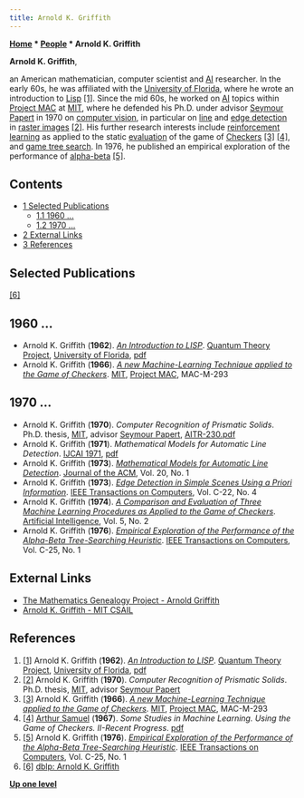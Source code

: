```yaml
---
title: Arnold K. Griffith
---
```

**[Home](Home "Home") * [People](People "People") * Arnold K. Griffith**

**Arnold K. Griffith**,

an American mathematician, computer scientist and [AI](Artificial_Intelligence "Artificial Intelligence") researcher. In the early 60s, he was affiliated with the [University of Florida](https://en.wikipedia.org/wiki/University_of_Florida), where he wrote an introduction to [Lisp](index.php?title=Lisp&action=edit&redlink=1 "Lisp (page does not exist)") <a id="cite-note-1" href="#cite-ref-1">[1]</a>.
Since the mid 60s, he worked on [AI](Artificial_Intelligence "Artificial Intelligence") topics within [Project MAC](https://en.wikipedia.org/wiki/MIT_Computer_Science_and_Artificial_Intelligence_Laboratory#Project_MAC) at [MIT](Massachusetts_Institute_of_Technology "Massachusetts Institute of Technology"), where he defended his Ph.D. under advisor [Seymour Papert](Mathematician#SPapert "Mathematician") in 1970 on [computer vision](https://en.wikipedia.org/wiki/Computer_vision), in particular on [line](https://en.wikipedia.org/wiki/Line_detection) and [edge detection](https://en.wikipedia.org/wiki/Edge_detection) in [raster images](https://en.wikipedia.org/wiki/Raster_graphics)
<a id="cite-note-2" href="#cite-ref-2">[2]</a>.
His further research interests include [reinforcement learning](Reinforcement_Learning "Reinforcement Learning") as applied to the static [evaluation](Evaluation "Evaluation") of the game of [Checkers](Checkers "Checkers") <a id="cite-note-3" href="#cite-ref-3">[3]</a>
<a id="cite-note-4" href="#cite-ref-4">[4]</a>, and [game tree search](Search "Search").
In 1976, he published an empirical exploration of the performance of [alpha-beta](Alpha-Beta "Alpha-Beta") <a id="cite-note-5" href="#cite-ref-5">[5]</a>.

## Contents

- [1 Selected Publications](#selected-publications)
  - [1.1 1960 ...](#1960-...)
  - [1.2 1970 ...](#1970-...)
- [2 External Links](#external-links)
- [3 References](#references)

## Selected Publications

<a id="cite-note-6" href="#cite-ref-6">[6]</a>

## 1960 ...

- Arnold K. Griffith (**1962**). *[An Introduction to LISP](http://www.softwarepreservation.org/projects/LISP/mblisp/QTP_Preprint_31-Griffith-An_Introduction_to_LISP.pdf/view)*. [Quantum Theory Project](http://www.qtp.ufl.edu/), [University of Florida](https://en.wikipedia.org/wiki/University_of_Florida), [pdf](http://www.softwarepreservation.org/projects/LISP/mblisp/QTP_Preprint_31-Griffith-An_Introduction_to_LISP.pdf)
- Arnold K. Griffith (**1966**). *[A new Machine-Learning Technique applied to the Game of Checkers](http://dspace.mit.edu/handle/1721.1/5896#files-area)*. [MIT](Massachusetts_Institute_of_Technology "Massachusetts Institute of Technology"), [Project MAC](https://en.wikipedia.org/wiki/MIT_Computer_Science_and_Artificial_Intelligence_Laboratory#Project_MAC), MAC-M-293

## 1970 ...

- Arnold K. Griffith (**1970**). *Computer Recognition of Prismatic Solids*. Ph.D. thesis, [MIT](Massachusetts_Institute_of_Technology "Massachusetts Institute of Technology"), advisor [Seymour Papert](Mathematician#SPapert "Mathematician"), [AITR-230.pdf](http://bitsavers.trailing-edge.com/pdf/mit/ai/aim/AITR-230.pdf)
- Arnold K. Griffith (**1971**). *Mathematical Models for Automatic Line Detection*. [IJCAI 1971](Conferences#IJCAI1971 "Conferences"), [pdf](http://ijcai.org/Past%20Proceedings/IJCAI-1971/PDF/003.pdf)
- Arnold K. Griffith (**1973**). *[Mathematical Models for Automatic Line Detection](https://dl.acm.org/doi/10.1145/321738.321744)*. [Journal of the ACM](ACM#Journal "ACM"), Vol. 20, No. 1
- Arnold K. Griffith (**1973**). *[Edge Detection in Simple Scenes Using a Priori Information](https://ieeexplore.ieee.org/document/1672317?arnumber=1672317)*. [IEEE Transactions on Computers](IEEE#TOC "IEEE"), Vol. C-22, No. 4
- Arnold K. Griffith (**1974**). *[A Comparison and Evaluation of Three Machine Learning Procedures as Applied to the Game of Checkers](https://www.sciencedirect.com/science/article/abs/pii/0004370274900277)*. [Artificial Intelligence](https://en.wikipedia.org/wiki/Artificial_Intelligence_%28journal%29), Vol. 5, No. 2
- Arnold K. Griffith (**1976**). *[Empirical Exploration of the Performance of the Alpha-Beta Tree-Searching Heuristic](https://ieeexplore.ieee.org/document/5009198?arnumber=5009198)*. [IEEE Transactions on Computers](IEEE#TOC "IEEE"), Vol. C-25, No. 1

## External Links

- [The Mathematics Genealogy Project - Arnold Griffith](https://genealogy.math.ndsu.nodak.edu/id.php?id=61056)
- [Arnold K. Griffith - MIT CSAIL](http://projects.csail.mit.edu/jacm/Authors/griffitharnoldk.html)

## References

1. <a id="cite-ref-1" href="#cite-note-1">[1]</a> Arnold K. Griffith (**1962**). *[An Introduction to LISP](http://www.softwarepreservation.org/projects/LISP/mblisp/QTP_Preprint_31-Griffith-An_Introduction_to_LISP.pdf/view)*. [Quantum Theory Project](http://www.qtp.ufl.edu/), [University of Florida](https://en.wikipedia.org/wiki/University_of_Florida), [pdf](http://www.softwarepreservation.org/projects/LISP/mblisp/QTP_Preprint_31-Griffith-An_Introduction_to_LISP.pdf)
1. <a id="cite-ref-2" href="#cite-note-2">[2]</a>  Arnold K. Griffith (**1970**). *Computer Recognition of Prismatic Solids*. Ph.D. thesis, [MIT](Massachusetts_Institute_of_Technology "Massachusetts Institute of Technology"), advisor [Seymour Papert](Mathematician#SPapert "Mathematician")
1. <a id="cite-ref-3" href="#cite-note-3">[3]</a> Arnold K. Griffith (**1966**). *[A new Machine-Learning Technique applied to the Game of Checkers](http://dspace.mit.edu/handle/1721.1/5896#files-area)*. [MIT](Massachusetts_Institute_of_Technology "Massachusetts Institute of Technology"), [Project MAC](https://en.wikipedia.org/wiki/MIT_Computer_Science_and_Artificial_Intelligence_Laboratory#Project_MAC), MAC-M-293
1. <a id="cite-ref-4" href="#cite-note-4">[4]</a> [Arthur Samuel](Arthur_Samuel "Arthur Samuel") (**1967**). *Some Studies in Machine Learning. Using the Game of Checkers. II-Recent Progress*. [pdf](https://researcher.ibm.com/researcher/files/us-beygel/samuel-checkers.pdf)
1. <a id="cite-ref-5" href="#cite-note-5">[5]</a> Arnold K. Griffith (**1976**). *[Empirical Exploration of the Performance of the Alpha-Beta Tree-Searching Heuristic](https://ieeexplore.ieee.org/document/5009198?arnumber=5009198)*. [IEEE Transactions on Computers](IEEE#TOC "IEEE"), Vol. C-25, No. 1
1. <a id="cite-ref-6" href="#cite-note-6">[6]</a> [dblp: Arnold K. Griffith](https://dblp.uni-trier.de/pers/hd/g/Griffith:Arnold_K=)

**[Up one level](People "People")**

